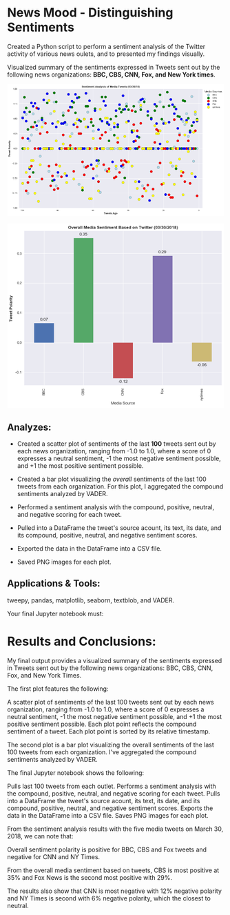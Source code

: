 # News Mood - Distinguishing Sentiments

Created a Python script to perform a sentiment analysis of the Twitter activity of various news oulets, and to presented my findings visually.

Visualized summary of the sentiments expressed in Tweets sent out by the following news organizations: __BBC, CBS, CNN, Fox, and New York times__.

![png](output_8_0.png)


![png](output_11_0.png)

## Analyzes:

* Created a scatter plot of sentiments of the last __100__ tweets sent out by each news organization, ranging from -1.0 to 1.0, where a score of 0 expresses a neutral sentiment, -1 the most negative sentiment possible, and +1 the most positive sentiment possible.

* Created a bar plot visualizing the _overall_ sentiments of the last 100 tweets from each organization. For this plot, I aggregated the compound sentiments analyzed by VADER.

* Performed a sentiment analysis with the compound, positive, neutral, and negative scoring for each tweet. 

* Pulled into a DataFrame the tweet's source acount, its text, its date, and its compound, positive, neutral, and negative sentiment scores.

* Exported the data in the DataFrame into a CSV file.

* Saved PNG images for each plot.

## Applications & Tools:

tweepy, pandas, matplotlib, seaborn, textblob, and VADER.

Your final Jupyter notebook must:

# Results and Conclusions:

My final output provides a visualized summary of the sentiments expressed in Tweets sent out by the following news organizations: BBC, CBS, CNN, Fox, and New York Times.

The first plot features the following:

A scatter plot of sentiments of the last 100 tweets sent out by each news organization, ranging from -1.0 to 1.0, where a score of 0 expresses a neutral sentiment, -1 the most negative sentiment possible, and +1 the most positive sentiment possible. Each plot point reflects the compound sentiment of a tweet. Each plot point is sorted by its relative timestamp.

The second plot is a bar plot visualizing the overall sentiments of the last 100 tweets from each organization. I've aggregated the compound sentiments analyzed by VADER.

The final Jupyter notebook shows the following:

Pulls last 100 tweets from each outlet. Performs a sentiment analysis with the compound, positive, neutral, and negative scoring for each tweet. Pulls into a DataFrame the tweet's source acount, its text, its date, and its compound, positive, neutral, and negative sentiment scores. Exports the data in the DataFrame into a CSV file. Saves PNG images for each plot.

From the sentiment analysis results with the five media tweets on March 30, 2018, we can note that:

Overall sentiment polarity is positive for BBC, CBS and Fox tweets and negative for CNN and NY Times.

From the overall media sentiment based on tweets, CBS is most positive at 35% and Fox News is the second most positive with 29%.

The results also show that CNN is most negative with 12% negative polarity and NY Times is second with 6% negative polarity, which the closest to neutral.


